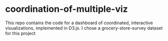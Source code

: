 # coordination-of-multiple-viz
This repo contains the code for a dashboard of coordinated, interactive visualizations, implemented in D3.js. I chose a grocery-store-survey dataset for this project
